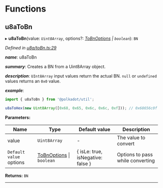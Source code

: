 

# Functions

<a id="u8atobn"></a>

##  u8aToBn

▸ **u8aToBn**(value: *`Uint8Array`*, options?: *[ToBnOptions](../interfaces/_types_.tobnoptions.md) \| `boolean`*): `BN`

*Defined in [u8a/toBn.ts:29](https://github.com/polkadot-js/common/blob/66803c5/packages/util/src/u8a/toBn.ts#L29)*

*__name__*: u8aToBn

*__summary__*: Creates a BN from a Uint8Array object.

*__description__*: `UInt8Array` input values return the actual BN. `null` or `undefined` values returns an `0x0` value.

*__example__*:   

```javascript
import { u8aToBn } from '@polkadot/util';

u8aToHex(new Uint8Array([0x68, 0x65, 0x6c, 0x6c, 0xf])); // 0x68656c0f
```

**Parameters:**

| Name | Type | Default value | Description |
| ------ | ------ | ------ | ------ |
| value | `Uint8Array` | - |  The value to convert |
| `Default value` options | [ToBnOptions](../interfaces/_types_.tobnoptions.md) \| `boolean` |  { isLe: true, isNegative: false } |  Options to pass while converting |

**Returns:** `BN`

___


